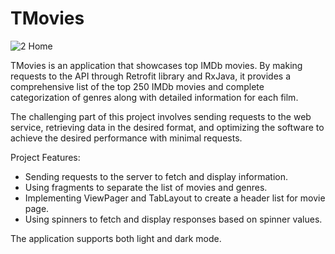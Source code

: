 # TMovies

![2 Home](https://github.com/amirtashakkori/TMovies/assets/110338407/22808146-3077-4d15-a81e-4e3e33cc84da)

TMovies is an application that showcases top IMDb movies. By making requests to the API through Retrofit library and RxJava, it provides a comprehensive list of the top 250 IMDb movies and complete categorization of genres along with detailed information for each film.

The challenging part of this project involves sending requests to the web service, retrieving data in the desired format, and optimizing the software to achieve the desired performance with minimal requests.

Project Features:

- Sending requests to the server to fetch and display information.
- Using fragments to separate the list of movies and genres.
- Implementing ViewPager and TabLayout to create a header list for movie page.
- Using spinners to fetch and display responses based on spinner values.

The application supports both light and dark mode.
